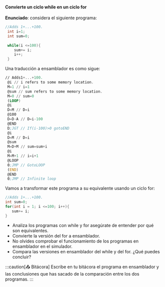 #### Convierte un ciclo while en un ciclo for

**Enunciado**: considera el siguiente programa: 

``` c
//Adds 1+...+100.
 int i=1;
 int sum=0;
 
 while(i <=100){
    sum+= i;
    i++;
 }
 ```

Una traducción a ensamblador es como sigue: 

``` asm
// Adds1+...+100.
 @i // i refers to some memory location.
 M=1 // i=1
 @sum // sum refers to some memory location.
 M=0 // sum=0
 (LOOP)
 @i
 D=M // D=i
 @100
 D=D-A // D=i-100
 @END
 D;JGT // If(i-100)>0 gotoEND
 @i
 D=M // D=i
 @sum
 M=D+M // sum=sum+i
 @i
 M=M+1 // i=i+1
 @LOOP
 0;JMP // GotoLOOP
 (END)
 @END
 0;JMP // Infinite loop
```

Vamos a transformar este programa a su equivalente usando un ciclo for:

 ``` cpp
//Adds 1+...+100.
int sum=0;
for(int i = 1; i <=100; i++){
    sum+= i;
}
 ```

- Analiza los programas con while y for asegúrate de entender por qué son equivalentes.
- Convierte la versión del for a ensamblador.
- No olvides comprobar el funcionamiento de los programas en ensamblador en el simulador.
- Compara las versiones en ensamblador del while y del for. ¿Qué puedes concluir?

:::caution[📤 Bitácora] 
Escribe en tu bitácora el programa en ensamblador y las conclusiones que has sacado de la comparación entre los dos programas.
:::

